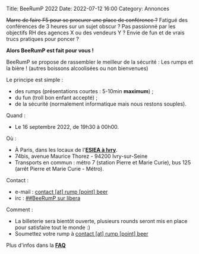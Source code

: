 Title: BeeRumP 2022
Date: 2022-07-12 16:00
Category: Annonces

<del>Marre de faire F5 pour se procurer une place de conférence ?</del> Fatigué des conférences de 3 heures sur un sujet obscur ? Pas passionné par les objectifs RH des agences X ou des vendeurs Y ? Envie de fun et de vrais trucs pratiques pour poncer ?

**Alors BeeRumP est fait pour vous !**

BeeRumP se propose de rassembler le meilleur de la sécurité : Les rumps et la bière ! (autres boissons alcoolisées ou non bienvenues)

Le principe est simple :

* des rumps (présentations courtes : 5-10min **maximum**) ;
* du fun (troll bon enfant accepté) ;
* de la sécurité (normalement informatique mais nous restons souples).

Quand :

* Le 16 septembre 2022, de 19h30 à 00h00.

Où :

* À Paris, dans les locaux de l'**[ESIEA à Ivry](https://www.esiea.fr/ "lien vers le site internet de l'ESIEA")**.
* 74bis, avenue Maurice Thorez - 94200 Ivry-sur-Seine
* Transports en commun : métro 7 (station Pierre et Marie Curie), bus 125 (arrêt Pierre et Marie Curie - Métro).

Contact :

* e-mail : [contact \[at\] rump \[point\] beer](mailto:contact[AT]rump[POINT]beer "adresse e-mail de contact")
* irc : [##BeeRumP sur libera](irc://irc.libera.chat:6697/%23%23BeeRumP "URL vers le chan IRC de BeeRumP")


Comment :

* La billeterie sera bientôt ouverte, plusieurs rounds seront mis en place pour satisfaire tout le monde :)
* Soumettez votre rump à [contact \[at\] rump \[point\] beer](mailto:contact[AT]rump[POINT]beer?subject=Soumission%20BeeRumP%202022 "Envoyez votre soumission !")

Plus d'infos dans la **[FAQ]({filename}/FAQ.md "lien vers la FAQ")**
